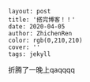 ```jekyll
layout: post
title: '搭完博客！！'
date: 2020-04-05
author: ZhichenRen
color: rgb(0,210,210)
cover: ''
tags: jekyll
```

折腾了一晚上qaqqqq